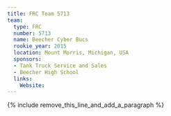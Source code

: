 ```yaml
---
title: FRC Team 5713
team:
  type: FRC
  number: 5713
  name: Beecher Cyber Bucs
  rookie_year: 2015
  location: Mount Morris, Michigan, USA
  sponsors:
  - Tank Truck Service and Sales
  - Beecher High School
  links:
    Website:
---
```


{% include remove_this_line_and_add_a_paragraph %}